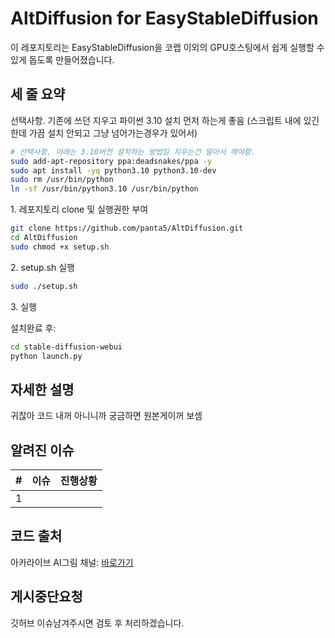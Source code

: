 # AltDiffusion for EasyStableDiffusion

이 레포지토리는 EasyStableDiffusion을 코랩 이외의 GPU호스팅에서 쉽게 실행할 수 있게 돕도록 만들어졌습니다.

## 세 줄 요약

선택사항\. 기존에 쓰던 지우고 파이썬 3.10 설치 먼저 하는게 좋음 (스크립트 내에 있긴한데 가끔 설치 안되고 그냥 넘어가는경우가 있어서)

```bash
# 선택사항, 아래는 3.10버전 설치하는 방법임 지우는건 알아서 해야함.
sudo add-apt-repository ppa:deadsnakes/ppa -y
sudo apt install -yq python3.10 python3.10-dev
sudo rm /usr/bin/python
ln -sf /usr/bin/python3.10 /usr/bin/python
```

1\. 레포지토리 clone 및 실행권한 부여

```bash
git clone https://github.com/panta5/AltDiffusion.git
cd AltDiffusion
sudo chmod +x setup.sh
```

2\. setup\.sh 실행

```bash
sudo ./setup.sh
```

3\. 실행

설치완료 후:

```bash
cd stable-diffusion-webui
python launch.py
```

## 자세한 설명

귀찮아
코드 내꺼 아니니까 궁금하면 원본게이꺼 보셈

## 알려진 이슈

| #   | 이슈 | 진행상황 |
| --- | ---- | -------- |
| 1   |      |          |

## 코드 출처

아카라이브 AI그림 채널: [바로가기](https://arca.live/b/aiart/59406212)

## 게시중단요청

깃허브 이슈남겨주시면 검토 후 처리하겠습니다.
